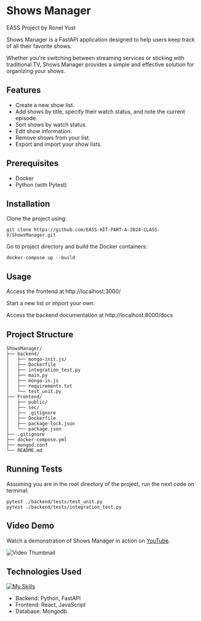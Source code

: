 # Shows Manager
EASS Project by Ronel Yust

Shows Manager is a FastAPI application designed to help users keep track of all their favorite shows.

Whether you're switching between streaming services or sticking with traditional TV, Shows Manager provides a simple and effective solution for organizing your shows.


## Features

- Create a new show list.
- Add shows by title, specify their watch status, and note the current episode.
- Sort shows by watch status.
- Edit show information.
- Remove shows from your list.
- Export and import your show lists.


## Prerequisites

- Docker
- Python (with Pytest)


## Installation

Clone the project using:
```
git clone https://github.com/EASS-HIT-PART-A-2024-CLASS-V/ShowsManager.git
```
Go to project directory and build the Docker containers:
```
docker-compose up --build
```
## Usage

Access the frontend at http://localhost:3000/

Start a new list or import your own.

Access the backend documentation at http://localhost:8000/docs


## Project Structure
```
ShowsManager/
├── backend/
│   ├── mongo-init.js/
│   ├── Dockerfile
│   ├── integration_test.py
│   ├── main.py
│   ├── mongo-in.js
│   ├── requirements.txt
│   └── test_unit.py
├── Frontend/
│   ├── public/
│   ├── sec/
│   ├── .gitignore
│   ├── Dockerfile
│   ├── package-lock.json
│   └── package.json
├── .gitignore
├── docker-compose.yml
├── mongod.conf
└── README.md
```


## Running Tests
Assuming you are in the root directory of the project, run the next code on terminal:
```
pytest ./backend/tests/test_unit.py
pytest ./backend/tests/integration_test.py
```


## Video Demo

Watch a demonstration of Shows Manager in action on [YouTube](https://youtu.be/VTdqYYW5VYw).

![Video Thumbnail](https://img.youtube.com/vi/VTdqYYW5VYw/hqdefault.jpg)



## Technologies Used
[![My Skills](https://skillicons.dev/icons?i=py,js,docker,mongodb,react)](https://skillicons.dev)
- Backend: Python, FastAPI
- Frontend: React, JavaScript
- Database: Mongodb
